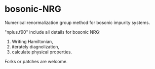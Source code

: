 # bosonic-NRG

Numerical renormalization group method for bosonic impurity systems.

"nplus.f90" include all details for bosonic NRG: 

1. Writing Hamiltonian,
2. iterately diagnolization,
3. calculate physical properties.


Forks or patches are welcome.
